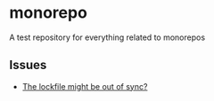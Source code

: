 # monorepo

A test repository for everything related to monorepos

## Issues

- [The lockfile might be out of sync?](https://github.com/dependabot/dependabot-core/issues/6317)
